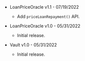 * LoanPriceOracle v1.1 - 07/19/2022
    * Add `priceLoanRepayment()` API.

* LoanPriceOracle v1.0 - 05/31/2022
    * Initial release.
* Vault v1.0 - 05/31/2022
    * Initial release.
